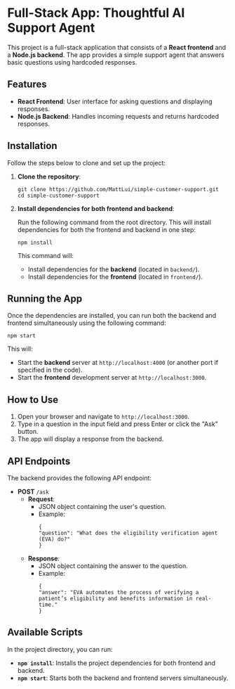 # Full-Stack App: Thoughtful AI Support Agent

This project is a full-stack application that consists of a **React frontend** and a **Node.js backend**. The app provides a simple support agent that answers basic questions using hardcoded responses.

## Features

- **React Frontend**: User interface for asking questions and displaying responses.
- **Node.js Backend**: Handles incoming requests and returns hardcoded responses.

## Installation

Follow the steps below to clone and set up the project:

1. **Clone the repository**:

   ```
   git clone https://github.com/MattLui/simple-customer-support.git
   cd simple-customer-support
   ```

2. **Install dependencies for both frontend and backend**:

   Run the following command from the root directory. This will install dependencies for both the frontend and backend in one step:

   ```
   npm install
   ```

   This command will:

   - Install dependencies for the **backend** (located in `backend/`).
   - Install dependencies for the **frontend** (located in `frontend/`).

## Running the App

Once the dependencies are installed, you can run both the backend and frontend simultaneously using the following command:

```
npm start
```

This will:

- Start the **backend** server at `http://localhost:4000` (or another port if specified in the code).
- Start the **frontend** development server at `http://localhost:3000`.

## How to Use

1. Open your browser and navigate to `http://localhost:3000`.
2. Type in a question in the input field and press Enter or click the "Ask" button.
3. The app will display a response from the backend.

## API Endpoints

The backend provides the following API endpoint:

- **POST** `/ask`
  - **Request**:
    - JSON object containing the user's question.
    - Example:
      ```
      {
      "question": "What does the eligibility verification agent (EVA) do?"
      }
      ```
  - **Response**:
    - JSON object containing the answer to the question.
    - Example:
      ```
      {
      "answer": "EVA automates the process of verifying a patient’s eligibility and benefits information in real-time."
      }
      ```

## Available Scripts

In the project directory, you can run:

- **`npm install`**: Installs the project dependencies for both frontend and backend.
- **`npm start`**: Starts both the backend and frontend servers simultaneously.
